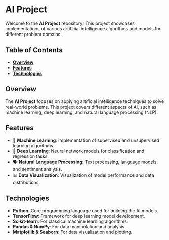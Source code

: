 # **AI Project**

Welcome to the **AI Project** repository! This project showcases implementations of various artificial intelligence algorithms and models for different problem domains.

## **Table of Contents**
- **[Overview](#overview)**
- **[Features](#features)**
- **[Technologies](#technologies)**

## **Overview**
The **AI Project** focuses on applying artificial intelligence techniques to solve real-world problems. This project covers different aspects of AI, such as machine learning, deep learning, and natural language processing (NLP).

## **Features**
- 🤖 **Machine Learning**: Implementation of supervised and unsupervised learning algorithms.
- 🧠 **Deep Learning**: Neural network models for classification and regression tasks.
- 🗣️ **Natural Language Processing**: Text processing, language models, and sentiment analysis.
- 📊 **Data Visualization**: Visualization of model performance and data distributions.

## **Technologies**
- **Python**: Core programming language used for building the AI models.
- **TensorFlow**: Framework for deep learning model development.
- **Scikit-learn**: For classical machine learning algorithms.
- **Pandas & NumPy**: For data manipulation and analysis.
- **Matplotlib & Seaborn**: For data visualization and plotting.



